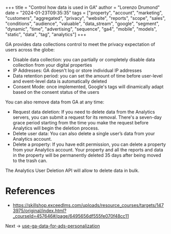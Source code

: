 +++
title = "Control how data is used in GA"
author = "Lorenzo Drumond"
date = "2024-01-23T09:35:35"
tags = ["property",  "account",  "marketing",  "customers",  "aggregated",  "privacy",  "website",  "reports",  "scope",  "sales",  "conditions",  "audience",  "valuable",  "data_stream",  "google",  "segment",  "dynamic",  "time",  "advertising",  "sequence",  "ga4",  "mobile",  "models",  "static",  "data",  "tag",  "analytics"]
+++


GA provides data collections control to meet the privacy expectation of users across the globe:
- Disable data collection: you can partially or completely disable data collection from your digital properties
- IP Addresses: GA doesn't log or store individual IP addresses
- Data retention period: you can set the amount of time before user-level and event-level data is automatically deleted
- Consent Mode: once implemented, Google's tags will dinamically adapt based on the consent status of the users

You can also remove data from GA at any time:
- Request data deletion: If you need to delete data from the Analytics servers, you can submit a request for its removal. There's a seven-day grace period starting from the time you make the request before Analytics will begin the deletion process.
- Delete user data: You can also delete a single user’s data from your Analytics account.
- Delete a property: If you have edit permission, you can delete a property from your Analytics account. Your property and all the reports and data in the property will be permanently deleted 35 days after being moved to the trash can.

The Analytics User Deletion API will allow to delete data in bulk.

# References
- https://skillshop.exceedlms.com/uploads/resource_courses/targets/1473975/original/index.html?_courseId=457646#/page/6495656df555fe070f48cc11

Next -> [use-ga-data-for-ads-personalization](/wiki/use-ga-data-for-ads-personalization/)
